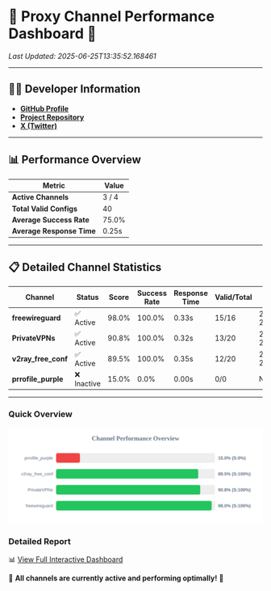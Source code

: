 # 🌟 Proxy Channel Performance Dashboard 🌟

_Last Updated: 2025-06-25T13:35:52.168461_

---

## 👩‍💻 Developer Information

- **[GitHub Profile](https://github.com/4n0nymou3)**  
- **[Project Repository](https://github.com/4n0nymou3/multi-proxy-config-fetcher)**  
- **[X (Twitter)](https://x.com/4n0nymou3)**  

---

## 📊 Performance Overview

| Metric                | Value       |
|-----------------------|-------------|
| **Active Channels**   | 3 / 4       |
| **Total Valid Configs** | 40          |
| **Average Success Rate** | 75.0%      |
| **Average Response Time** | 0.25s       |

---

## 📋 Detailed Channel Statistics

| Channel          | Status     | Score  | Success Rate | Response Time | Valid/Total | Last Success               |
|------------------|------------|--------|--------------|---------------|-------------|----------------------------|
| **freewireguard**  | ✅ Active  | 98.0%  | 100.0% | 0.33s         | 15/16       | 2025-06-25T13:35:52.166634 |
| **PrivateVPNs**  | ✅ Active  | 90.8%  | 100.0% | 0.32s         | 13/20       | 2025-06-25T13:35:51.816358 |
| **v2ray_free_conf**  | ✅ Active  | 89.5%  | 100.0% | 0.35s         | 12/20       | 2025-06-25T13:35:51.458738 |
| **prrofile_purple**  | ❌ Inactive  | 15.0%  | 0.0% | 0.00s         | 0/0       | None |

---

### Quick Overview
<div align="center">
  <a href="https://raw.githubusercontent.com/nullluser/NullRepo/refs/heads/main/assets/channel_stats_chart.svg">
    <img src="https://raw.githubusercontent.com/nullluser/NullRepo/refs/heads/main/assets/channel_stats_chart.svg" alt="Source Performance Statistics" width="800">
  </a>
</div>

### Detailed Report
📊 [View Full Interactive Dashboard](https://htmlpreview.github.io/?https://github.com/nullluser/NullRepo/blob/main/assets/performance_report.html)

🎉 **All channels are currently active and performing optimally!** 🎉
